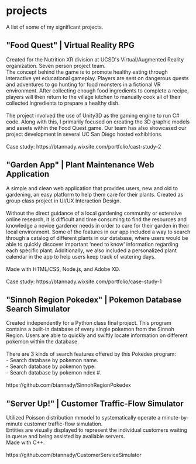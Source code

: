 <h1 id="projects">projects</h1>
A list of some of my significant projects.


<h2 id="food-quest">"Food Quest" | Virtual Reality RPG</h2>
Created for the Nutrition XR division at UCSD's Virtual/Augmented Reality organization. Seven person project team. 
<br />
The concept behind the game is to promote healthy eating through interactive yet educational gameplay. Players are sent on dangerous quests and adventures to go hunting for food monsters in a fictional VR environment. After collecting enough food ingredients to complete a recipe, players will then return to the village kitchen to manually cook all of their collected ingredients to prepare a healthy dish.
<br />
<br />
The project involved the use of Unity3D as the gaming engine to run C# code. Along with this, I primarily focused on creating the 3D graphic models and assets within the Food Quest game. Our team has also showcased our project development in several UC San Diego hosted exhibitions.
<br />
<br /> 
Case study: https://btannady.wixsite.com/portfolio/cast-study-2



<h2 id="garden-app">"Garden App" | Plant Maintenance Web Application</h2>
A simple and clean web application that provides users, new and old to gardening, an easy platform to help them care for their plants. Created as group class project in UI/UX Interaction Design.
<br />
<br /> 
Without the direct guidance of a local gardening community or extensive online research, it is difficult and time consuming to find the resources and knowledge a novice gardener needs in order to care for their garden in their local environment. 
Some of the features in our app included a way to search through a catalog of different plants in our database, where users would be able to quickly discover important ‘need to know’ information regarding each specific plant. Additionally, we also included a personalized plant calendar in the app to help users keep track of watering days. 
<br />
<br />
Made with HTML/CSS, Node.js, and Adobe XD.
<br />
<br />
Case study: https://btannady.wixsite.com/portfolio/case-study-1


<h2 id="pokedex">"Sinnoh Region Pokedex" | Pokemon Database Search Simulator</h2>
Created independently for a Python class final project. This program contains a built-in database of every single pokemon from the Sinnoh Region. Users are able to quickly and swiftly locate information on different pokemon within the database.
<br />
<br />
There are 3 kinds of search features offered by this Pokedex program:
<br />
- Search database by pokemon name.
<br />
- Search database by pokemon type.
<br />
- Search database by pokemon ndex #.
<br />
<br />
https://github.com/btannady/SinnohRegionPokedex


<h2 id="server up!">"Server Up!" | Customer Traffic-Flow Simulator</h2>
Utilized Poisson distribution mmodel to systematically operate a minute-by-minute customer traffic-flow simulation.
<br />
Entities are visually displayed to represent the individual customers waiting in queue and being assisted by available servers.
<br />
Made with C++.
<br />
<br />
https://github.com/btannady/CustomerServiceSimulator
